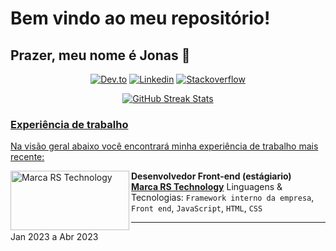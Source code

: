  # Bem vindo ao meu repositório!

 ## Prazer, meu nome é Jonas 🤝

<div align="center"> 
 
 <a href="https://dev.to/jonasamilton" target="_blank"><img src="https://img.shields.io/badge/dev.to-0A0A0A?style=for-the-flat&logo=dev.to&logoColor=white" alt="Dev.to" /></a>
  <a href="https://www.linkedin.com/in/jonas-ag-silva/" target="_blank"><img src="https://img.shields.io/badge/LinkedIn-blue?style=flat&logo=linkedin&labelColor=blue" alt="Linkedin" /></a>
 <a href="https://stackoverflow.com/users/20708881/jonas-silva" target="_blank"><img src="https://img.shields.io/badge/Stack_Overflow-FE7A16?style=for-the-flat&logo=stack-overflow&logoColor=white" alt="Stackoverflow" /></a>
<!--  <a href="https://www.twitch.tv/techjonas" target="_blank"><img src="https://img.shields.io/badge/Twitch-9146FF?style=for-the-flat&logo=twitch&logoColor=white" alt="Twitch" /></a>
 <a href="https://www.youtube.com/channel/UCENSb4uzt2RI-N-JKk6CMjw" target="_blank"><img src="https://img.shields.io/badge/YouTube-FF0000?style=for-the-flat&logo=youtube&logoColor=white" alt="Youtube" /></a> -->
 
</div>

<div align="center">
<a href="https://github.com/jonas-amilton">
<img src="https://github-readme-streak-stats.herokuapp.com/?user=jonas-amilton&theme=radical&date_format=j%20M%5B%20Y%5D&currStreakLabel=6FDA44&fire=6FDA44&ring=6FDA44" alt="GitHub Streak Stats"/>
</div>
 
### Experiência de trabalho
Na visão geral abaixo você encontrará minha experiência de trabalho mais recente:

[<img align="left" height="95px" width="190px" alt="Marca RS Technology" src="https://www.marcars.com.br/templates/img/logo-marca-rs.png"/>](https://rocketseat.com.br/)

**Desenvolvedor Front-end (estágiario)** \
[**Marca RS Technology**](https://www.marcars.com.br/)
Linguagens & Tecnologias: `Framework interno da empresa`, `Front end`, `JavaScript`, `HTML`, `CSS`
<hr>
Jan 2023 a Abr 2023
<br/>

##
